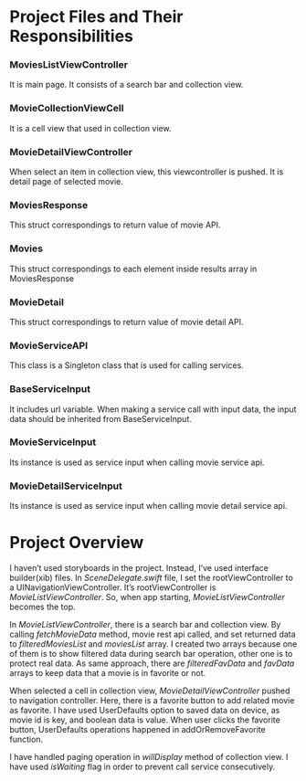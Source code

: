 # Project Files and Their Responsibilities

### MoviesListViewController

It is main page. It consists of a search bar and collection view.

### MovieCollectionViewCell

It is a cell view that used in collection view.

### MovieDetailViewController

When select an item in collection view, this viewcontroller is pushed. It is detail page of selected movie.

### MoviesResponse

This struct correspondings to return value of movie API.

### Movies

This struct correspondings to each element inside results array in MoviesResponse

### MovieDetail

This struct correspondings to return value of movie detail API.

### MovieServiceAPI 

This class is a Singleton class that is used for calling services.

### BaseServiceInput

It includes url variable. When making a service call with input data, the input data should be inherited from BaseServiceInput.

### MovieServiceInput

Its instance is used as service input when calling movie service api.

### MovieDetailServiceInput

Its instance is used as service input when calling movie detail service api.
  

# Project Overview

I haven’t used storyboards in the project. Instead, I’ve used interface builder(xib) files. In *SceneDelegate.swift* file, I set the rootViewController to a UINavigationViewController. It’s rootViewController is *MovieListViewController*. So, when app starting, *MovieListViewController* becomes the top.

In *MovieListViewController*, there is a search bar and collection view. By calling *fetchMovieData* method, movie rest api called, and set returned data to *filteredMoviesList* and *moviesList* array. I created two arrays because one of them is to show filtered data during search bar operation, other one is to protect real data. As same approach, there are *filteredFavData* and *favData* arrays to keep data that a movie is in favorite or not.

When selected a cell in collection view, *MovieDetailViewController* pushed to navigation controller. Here, there is a favorite button to add related movie as favorite. I have used UserDefaults option to saved data on device, as movie id is key, and boolean data is value. When user clicks the favorite button, UserDefaults operations happened in addOrRemoveFavorite function.

I have handled paging operation in *willDisplay* method of collection view. I have used *isWaiting* flag in order to prevent call service consecutively.


